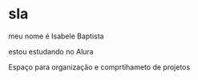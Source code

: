 # sla
meu nome é Isabele Baptista

estou estudando no Alura

Espaço para organização e comprtihameto de projetos
